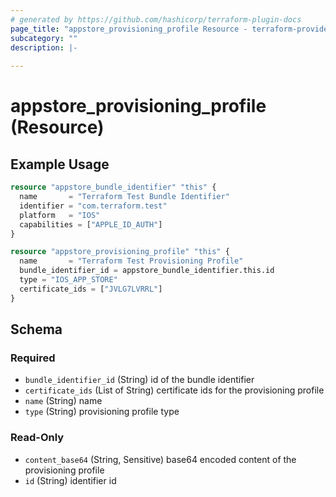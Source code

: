 ```yaml
---
# generated by https://github.com/hashicorp/terraform-plugin-docs
page_title: "appstore_provisioning_profile Resource - terraform-provider-appstore"
subcategory: ""
description: |-
  
---
```


# appstore_provisioning_profile (Resource)



## Example Usage

```terraform
resource "appstore_bundle_identifier" "this" {
  name       = "Terraform Test Bundle Identifier"
  identifier = "com.terraform.test"
  platform   = "IOS"
  capabilities = ["APPLE_ID_AUTH"]
}

resource "appstore_provisioning_profile" "this" {
  name       = "Terraform Test Provisioning Profile"
  bundle_identifier_id = appstore_bundle_identifier.this.id
  type = "IOS_APP_STORE"
  certificate_ids = ["JVLG7LVRRL"]
}
```

<!-- schema generated by tfplugindocs -->
## Schema

### Required

- `bundle_identifier_id` (String) id of the bundle identifier
- `certificate_ids` (List of String) certificate ids for the provisioning profile
- `name` (String) name
- `type` (String) provisioning profile type

### Read-Only

- `content_base64` (String, Sensitive) base64 encoded content of the provisioning profile
- `id` (String) identifier id
